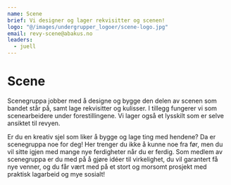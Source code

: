 ```yaml
---
name: Scene
brief: Vi designer og lager rekvisitter og scenen!
logo: "@/images/undergrupper_logoer/scene-logo.jpg"
email: revy-scene@abakus.no
leaders:
  - juell
---
```


# Scene

Scenegruppa jobber med å designe og bygge den delen av scenen som bandet står på, samt lage rekvisitter og kulisser. I tillegg fungerer vi som scenearbeidere under forestillingene. Vi lager også et lysskilt som er selve ansiktet til revyen.

Er du en kreativ sjel som liker å bygge og lage ting med hendene? Da er scenegruppa noe for deg! Her trenger du ikke å kunne noe fra før, men du vil sitte igjen med mange nye ferdigheter når du er ferdig. Som medlem av scenegruppa er du med på å gjøre idéer til virkelighet, du vil garantert få nye venner, og du får vært med på et stort og morsomt prosjekt med praktisk lagarbeid og mye sosialt!
